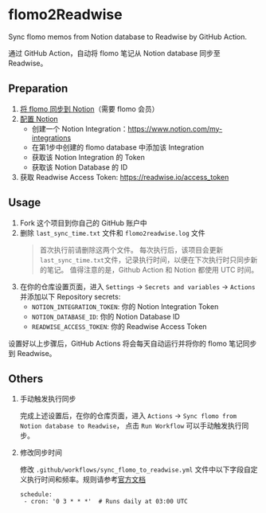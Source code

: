 # flomo2Readwise
Sync flomo memos from Notion database to Readwise by GitHub Action.

通过 GitHub Action，自动将 flomo 笔记从 Notion database 同步至 Readwise。


## Preparation

1. [将 flomo 同步到 Notion](https://help.flomoapp.com/advance/extension/notion-sync.html#%E8%A7%86%E9%A2%91%E6%95%99%E7%A8%8B)（需要 flomo 会员）
2. [配置 Notion](https://developers.notion.com/docs/create-a-notion-integration)
   - 创建一个 Notion Integration：https://www.notion.com/my-integrations
   - 在第1步中创建的 flomo database 中添加该 Integration
   - 获取该 Notion Integration 的 Token
   - 获取该 Notion Database 的 ID
3. 获取 Readwise Access Token: https://readwise.io/access_token


## Usage

1. Fork 这个项目到你自己的 GitHub 账户中
2. 删除 `last_sync_time.txt` 文件和 `flomo2readwise.log` 文件
   > 首次执行前请删除这两个文件。
   > 每次执行后，该项目会更新`last_sync_time.txt`文件，记录执行时间，以便在下次执行时只同步新的笔记。
   > 值得注意的是，Github Action 和 Notion 都使用 UTC 时间。
3. 在你的仓库设置页面，进入 `Settings` → `Secrets and variables` → `Actions` 并添加以下 Repository secrets:
   - `NOTION_INTEGRATION_TOKEN`: 你的 Notion Integration Token
   - `NOTION_DATABASE_ID`: 你的 Notion Database ID
   - `READWISE_ACCESS_TOKEN`: 你的 Readwise Access Token

设置好以上步骤后，GitHub Actions 将会每天自动运行并将你的 flomo 笔记同步到 Readwise。


##  Others

1. 手动触发执行同步
   
   完成上述设置后，在你的仓库页面，进入 `Actions` → `Sync flomo from Notion database to Readwise`， 点击 `Run Workflow` 可以手动触发执行同步。

2. 修改同步时间
   
   修改 `.github/workflows/sync_flomo_to_readwise.yml` 文件中以下字段自定义执行时间和频率。规则请参考[官方文档](https://docs.github.com/en/actions/using-workflows/events-that-trigger-workflows#schedule)
   ```
   schedule:
   	- cron: '0 3 * * *'  # Runs daily at 03:00 UTC
   ```